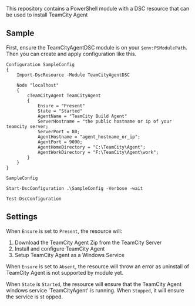 This repository contains a PowerShell module with a DSC resource that can be used to install TeamCity Agent

## Sample

First, ensure the TeamCityAgentDSC module is on your `$env:PSModulePath`. Then you can create and apply configuration like this.

```
Configuration SampleConfig
{
    Import-DscResource -Module TeamCityAgentDSC
 
    Node "localhost"
    {
        cTeamCityAgent TeamCityAgent 
        { 
            Ensure = "Present" 
            State = "Started"         
            AgentName = "TeamCity Build Agent"             
            ServerHostname = "the public hostname or ip of your teamcity server;
            ServerPort = 80;
            AgentHostname = "agent_hostname_or_ip";
            AgentPort = 9090;            
            AgentHomeDirectory = "C:\TeamCity\Agent";
            AgentWorkDirectory = "F:\TeamCity\Agent\work";    
        }
    }
}
 
SampleConfig 

Start-DscConfiguration .\SampleConfig -Verbose -wait

Test-DscConfiguration
```

## Settings

When `Ensure` is set to `Present`, the resource will:

 1. Download the TeamCity Agent Zip from the TeamCity Server
 2. Install and configure TeamCity Agent
 3. Setup TeamCity Agent as a Windows Service 

When `Ensure` is set to `Absent`, the resource will throw an error as uninstall of TeamCity Agent is not supported by module yet.

When `State` is `Started`, the resource will ensure that the TeamCity Agent windows service 'TeamCityAgent' is running. When `Stopped`, it will ensure the service is st opped.


